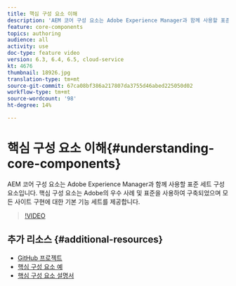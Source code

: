 ```yaml
---
title: 핵심 구성 요소 이해
description: 'AEM 코어 구성 요소는 Adobe Experience Manager과 함께 사용할 표준 세트 구성 요소입니다. 핵심 구성 요소는 Adobe의 우수 사례 및 표준을 사용하여 구축되었으며 모든 사이트 구현에 대한 기본 기능 세트를 제공합니다. '
feature: core-components
topics: authoring
audience: all
activity: use
doc-type: feature video
version: 6.3, 6.4, 6.5, cloud-service
kt: 4676
thumbnail: 18926.jpg
translation-type: tm+mt
source-git-commit: 67ca08bf386a217807da3755d46abed225050d02
workflow-type: tm+mt
source-wordcount: '98'
ht-degree: 14%

---
```



# 핵심 구성 요소 이해{#understanding-core-components}

AEM 코어 구성 요소는 Adobe Experience Manager과 함께 사용할 표준 세트 구성 요소입니다. 핵심 구성 요소는 Adobe의 우수 사례 및 표준을 사용하여 구축되었으며 모든 사이트 구현에 대한 기본 기능 세트를 제공합니다.

>[!VIDEO](https://video.tv.adobe.com/v/18926/?quality=12&learn=on)

## 추가 리소스 {#additional-resources}

* [GitHub 프로젝트](https://github.com/adobe/aem-core-wcm-components)
* [핵심 구성 요소 예](https://www.aemcomponents.dev/)
* [핵심 구성 요소 설명서](https://docs.adobe.com/content/help/ko-KR/experience-manager-core-components/using/introduction.html)


